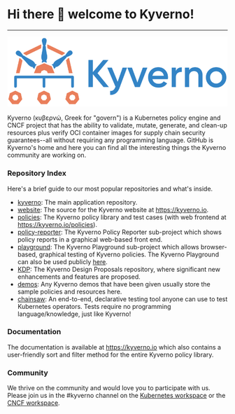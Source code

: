 # Hi there 👋 welcome to Kyverno! 
---

![kyverno](/kyverno-horizontal-color-small.png)

Kyverno (κυβερνώ, Greek for "govern") is a Kubernetes policy engine and CNCF project that has the ability to validate, mutate, generate, and clean-up resources plus verify OCI container images for supply chain security guarantees--all without requiring any programming language. GitHub is Kyverno's home and here you can find all the interesting things the Kyverno community are working on.

### Repository Index

Here's a brief guide to our most popular repositories and what's inside.

* [kyverno](https://github.com/kyverno/kyverno): The main application repository.
* [website](https://github.com/kyverno/website): The source for the Kyverno website at https://kyverno.io.
* [policies](https://github.com/kyverno/policies): The Kyverno policy library and test cases (with web frontend at https://kyverno.io/policies).
* [policy-reporter](https://github.com/kyverno/policy-reporter): The Kyverno Policy Reporter sub-project which shows policy reports in a graphical web-based front end.
* [playground](https://github.com/kyverno/playground): The Kyverno Playground sub-project which allows browser-based, graphical testing of Kyverno policies. The Kyverno Playground can also be used publicly [here](https://playground.kyverno.io/).
* [KDP](https://github.com/kyverno/KDP): The Kyverno Design Proposals repository, where significant new enhancements and features are proposed.
* [demos](https://github.com/kyverno/demos): Any Kyverno demos that have been given usually store the sample policies and resources here.
* [chainsaw](https://github.com/kyverno/chainsaw): An end-to-end, declarative testing tool anyone can use to test Kubernetes operators. Tests require no programming language/knowledge, just like Kyverno!

### Documentation

The documentation is available at https://kyverno.io which also contains a user-friendly sort and filter method for the entire Kyverno policy library.

### Community

We thrive on the community and would love you to participate with us. Please join us in the #kyverno channel on the [Kubernetes workspace](https://kubernetes.slack.com) or the [CNCF workspace](https://cloud-native.slack.com).

<!--

**Here are some ideas to get you started:**

🙋‍♀️ A short introduction - what is your organization all about?
🌈 Contribution guidelines - how can the community get involved?
👩‍💻 Useful resources - where can the community find your docs? Is there anything else the community should know?
🍿 Fun facts - what does your team eat for breakfast?
🧙 Remember, you can do mighty things with the power of [Markdown](https://guides.github.com/features/mastering-markdown/)
-->